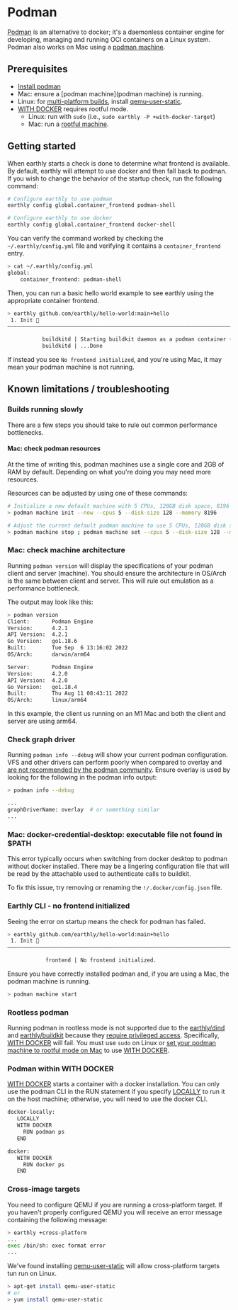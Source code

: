 # Podman
[Podman](https://podman.io/) is an alternative to docker; 
it's a daemonless container engine for developing, managing and running OCI containers on a Linux system.
Podman also works on Mac using a [podman machine](https://docs.podman.io/en/latest/markdown/podman-machine.1.html).

## Prerequisites
 - [Install podman](https://podman.io/getting-started/installation)
 - Mac: ensure a [podman machine](podman machine) is running.
 - Linux: for [multi-platform builds](https://docs.earthly.dev/docs/guides/multi-platform), install [qemu-user-static](https://github.com/multiarch/qemu-user-static).
 - [WITH DOCKER](https://docs.earthly.dev/docs/earthfile#with-docker) requires rootful mode.
   - Linux: run with `sudo` (i.e., `sudo earthly -P +with-docker-target`)
   - Mac: run a [rootful machine](https://docs.podman.io/en/latest/markdown/podman-machine-set.1.html#rootful).

## Getting started
When earthly starts a check is done to determine what frontend is available.
By default, earthly will attempt to use docker and then fall back to podman.
If you wish to change the behavior of the startup check, run the following command:

```bash
# Configure earthly to use podman
earthly config global.container_frontend podman-shell

# Configure earthly to use docker
earthly config global.container_frontend docker-shell
```

You can verify the command worked by checking the `~/.earthly/config.yml` file and verifying it contains a `container_frontend` entry.
```bash
> cat ~/.earthly/config.yml
global:
    container_frontend: podman-shell
```

Then, you can run a basic hello world example to see earthly using the appropriate container frontend.
```bash
> earthly github.com/earthly/hello-world:main+hello
 1. Init 🚀
————————————————————————————————————————————————————————————————————————————————

           buildkitd | Starting buildkit daemon as a podman container (earthly-buildkitd)...
           buildkitd | ...Done
```

If instead you see `No frontend initialized`, and you're using Mac, it may mean your podman machine is not running.

## Known limitations / troubleshooting
### Builds running slowly
There are a few steps you should take to rule out common performance bottlenecks.

#### Mac: check podman resources
At the time of writing this, podman machines use a single core and 2GB of RAM by default. 
Depending on what you're doing you may need more resources.

Resources can be adjusted by using one of these commands:
```bash
# Initialize a new default machine with 5 CPUs, 128GB disk space, 8196 MB of memory, and start it
> podman machine init --now --cpus 5 --disk-size 128 --memory 8196 

# Adjust the current default podman machine to use 5 CPUs, 128GB disk space, and 8196 MB of memory
> podman machine stop ; podman machine set --cpus 5 --disk-size 128 --memory 8196 && podman machine start
```

### Mac: check machine architecture
Running `podman version` will display the specifications of your podman client and server (machine).
You should ensure the architecture in OS/Arch is the same between client and server.
This will rule out emulation as a performance bottleneck.

The output may look like this:
```bash
> podman version
Client:       Podman Engine
Version:      4.2.1
API Version:  4.2.1
Go Version:   go1.18.6
Built:        Tue Sep  6 13:16:02 2022
OS/Arch:      darwin/arm64

Server:       Podman Engine
Version:      4.2.0
API Version:  4.2.0
Go Version:   go1.18.4
Built:        Thu Aug 11 08:43:11 2022
OS/Arch:      linux/arm64
```
In this example, the client us running on an M1 Mac and both the client and server are using arm64.

### Check graph driver
Running `podman info --debug` will show your current podman configuration.
VFS and other drivers can perform poorly when compared to overlay and 
[are not recommended by the podman community](https://github.com/containers/podman/issues/13226).
Ensure overlay is used by looking for the following in the podman info output:
```bash
> podman info --debug

...
graphDriverName: overlay  # or something similar
...
```

### Mac: docker-credential-desktop: executable file not found in $PATH
This error typically occurs when switching from docker desktop to podman without docker installed.
There may be a lingering configuration file that will be read by the attachable used to authenticate calls to buildkit.

To fix this issue, try removing or renaming the `!/.docker/config.json` file.

### Earthly CLI - no frontend initialized
Seeing the error on startup means the check for podman has failed.
```bash
> earthly github.com/earthly/hello-world:main+hello
 1. Init 🚀
————————————————————————————————————————————————————————————————————————————————

            frontend | No frontend initialized.
```

Ensure you have correctly installed podman and, if you are using a Mac, the podman machine is running.
```bash
> podman machine start
```

### Rootless podman
Running podman in rootless mode is not supported due to the [earthly/dind](https://hub.docker.com/r/earthly/dind) and 
[earthly/buildkit](https://hub.docker.com/r/earthly/buildkitd) because they [require privileged access](https://docs.earthly.dev/docs/guides/using-the-earthly-docker-images/buildkit-standalone#requirements).
Specifically, [WITH DOCKER](https://docs.earthly.dev/docs/earthfile#with-docker) will fail.
You must use `sudo` on Linux or [set your podman machine to rootful mode on Mac](https://docs.podman.io/en/latest/markdown/podman-machine-set.1.html#rootful) to use [WITH DOCKER](https://docs.earthly.dev/docs/earthfile#with-docker).

### Podman within WITH DOCKER
[WITH DOCKER](https://docs.earthly.dev/docs/earthfile#with-docker) starts a container with a docker installation. 
You can only use the podman CLI in the RUN statement if you specify [LOCALLY](https://docs.earthly.dev/best-practices#pattern-optionally-locally)
to run it on the host machine; otherwise, you will need to use the docker CLI.

```bash
docker-locally:
   LOCALLY
   WITH DOCKER
     RUN podman ps
   END
```

```bash
docker:
   WITH DOCKER
     RUN docker ps
   END
```

### Cross-image targets
You need to configure QEMU if you are running a cross-platform target.
If you haven't properly configured QEMU you will receive an error message containing the following message:
```bash
> earthly +cross-platform
...
exec /bin/sh: exec format error
...
```

We've found installing [qemu-user-static](https://github.com/multiarch/qemu-user-static) will allow cross-platform targets tun run on Linux.
```bash
> apt-get install qemu-user-static
# or
> yum install qemu-user-static
```
